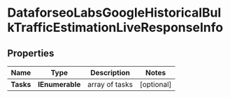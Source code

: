 # DataforseoLabsGoogleHistoricalBulkTrafficEstimationLiveResponseInfo


## Properties

| Name | Type | Description | Notes |
|------------ | ------------- | ------------- | -------------|
**Tasks** | **IEnumerable<DataforseoLabsGoogleHistoricalBulkTrafficEstimationLiveTaskInfo>** | array of tasks |[optional]|